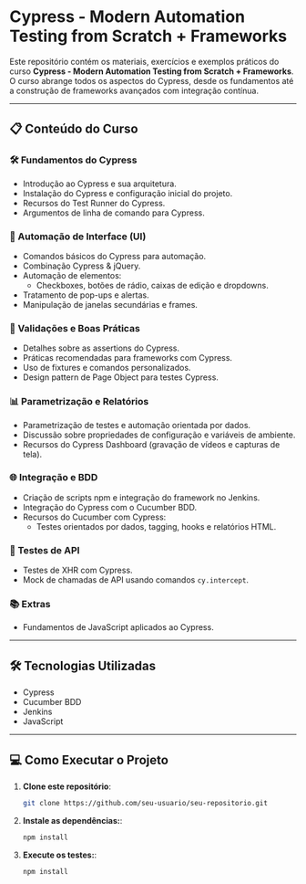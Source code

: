 # Cypress - Modern Automation Testing from Scratch + Frameworks

Este repositório contém os materiais, exercícios e exemplos práticos do curso **Cypress - Modern Automation Testing from Scratch + Frameworks**. O curso abrange todos os aspectos do Cypress, desde os fundamentos até a construção de frameworks avançados com integração contínua.

---

## 📋 Conteúdo do Curso

### 🛠️ Fundamentos do Cypress
- Introdução ao Cypress e sua arquitetura.
- Instalação do Cypress e configuração inicial do projeto.
- Recursos do Test Runner do Cypress.
- Argumentos de linha de comando para Cypress.

### 🚀 Automação de Interface (UI)
- Comandos básicos do Cypress para automação.
- Combinação Cypress & jQuery.
- Automação de elementos:
  - Checkboxes, botões de rádio, caixas de edição e dropdowns.
- Tratamento de pop-ups e alertas.
- Manipulação de janelas secundárias e frames.

### 🔎 Validações e Boas Práticas
- Detalhes sobre as assertions do Cypress.
- Práticas recomendadas para frameworks com Cypress.
- Uso de fixtures e comandos personalizados.
- Design pattern de Page Object para testes Cypress.

### 📊 Parametrização e Relatórios
- Parametrização de testes e automação orientada por dados.
- Discussão sobre propriedades de configuração e variáveis de ambiente.
- Recursos do Cypress Dashboard (gravação de vídeos e capturas de tela).

### 🌐 Integração e BDD
- Criação de scripts npm e integração do framework no Jenkins.
- Integração do Cypress com o Cucumber BDD.
- Recursos do Cucumber com Cypress:
  - Testes orientados por dados, tagging, hooks e relatórios HTML.

### 📡 Testes de API
- Testes de XHR com Cypress.
- Mock de chamadas de API usando comandos `cy.intercept`.

### 📚 Extras
- Fundamentos de JavaScript aplicados ao Cypress.

---

## 🛠️ Tecnologias Utilizadas
- Cypress
- Cucumber BDD
- Jenkins
- JavaScript

---

## 💻 Como Executar o Projeto

1. **Clone este repositório**:
   ```bash
   git clone https://github.com/seu-usuario/seu-repositorio.git

2. **Instale as dependências:**:
   ```bash
   npm install

3. **Execute os testes:**:
   ```bash
   npm install
